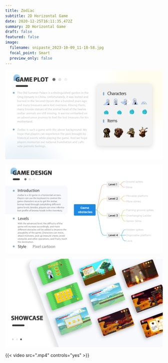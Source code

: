 ```yaml
---
title: Zodiac
subtitle: 2D Horizontal Game
date: 2020-12-25T16:11:35.472Z
summary: 2D Horizontal Game
draft: false
featured: false
image:
  filename: snipaste_2023-10-09_11-18-58.jpg
  focal_point: Smart
  preview_only: false
---
```

![](portfolio-guoyuxuan_07.png)

![](portfolio-guoyuxuan_08.png)

![](portfolio-guoyuxuan_09.png)

{{< video src=".mp4" controls="yes" >}}